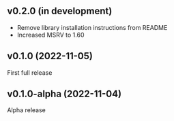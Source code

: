 v0.2.0 (in development)
-----------------------
- Remove library installation instructions from README
- Increased MSRV to 1.60

v0.1.0 (2022-11-05)
-------------------
First full release

v0.1.0-alpha (2022-11-04)
-------------------------
Alpha release
